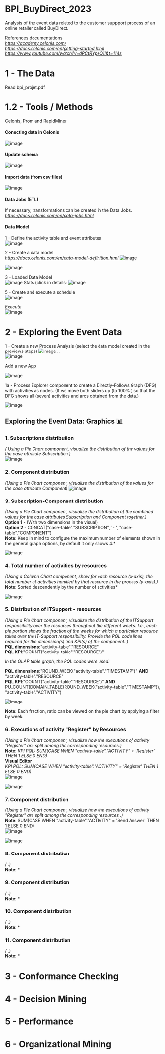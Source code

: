 # BPI_BuyDirect_2023  
Analysis of the event data related to the customer suppport process of an online retailer called BuyDirect.  

References documentations  
*https://academy.celonis.com/*  
*https://docs.celonis.com/en/getting-started.html*  
*https://www.youtube.com/watch?v=dPCtRYpsO1I&t=114s*  


# 1 - The Data  
Read bpi_projet.pdf

# 1.2 - Tools  / Methods
Celonis, Prom and RapidMiner  
#### Conecting data in Celonis  
![image](https://github.com/Cristianfllc3/BPI_BuyDirect_2023/assets/72107370/2ddd0fb2-4caa-4fdb-9338-4c89bb445127)  

#### Update schema
![image](https://github.com/Cristianfllc3/BPI_BuyDirect_2023/assets/72107370/5021144d-e2c2-4b56-b899-b8659870a5e5)  

#### Import data (from csv files)
![image](https://github.com/Cristianfllc3/BPI_BuyDirect_2023/assets/72107370/d7c0b4f4-4380-4389-91e3-7908fc0b7d46)  

#### Data Jobs (ETL)  
If necessary, transformations can be created in the Data Jobs.  
*https://docs.celonis.com/en/data-jobs.html*

#### Data Model  
1 - Define the activity table and event attributes  
![image](https://github.com/Cristianfllc3/BPI_BuyDirect_2023/assets/72107370/00fe031b-6649-427a-b000-9f1d44eaaa19)

2 - Create a data model  
*https://docs.celonis.com/en/data-model-definition.html*
![image](https://github.com/Cristianfllc3/BPI_BuyDirect_2023/assets/72107370/1714c7ee-1049-4b61-b638-282a7e19ea61)

![image](https://github.com/Cristianfllc3/BPI_BuyDirect_2023/assets/72107370/5edfae02-745d-43d5-ba72-e29a3d434157)

3 - Loaded Data Model  
![image](https://github.com/Cristianfllc3/BPI_BuyDirect_2023/assets/72107370/ca4f5f3a-a378-4897-b8b0-bf5192ce0889)
Stats (click in details)
![image](https://github.com/Cristianfllc3/BPI_BuyDirect_2023/assets/72107370/0ebfa4b6-6892-4b15-bd8b-a68aa0f872b0)

5 - Create and execute a schedule  
![image](https://github.com/Cristianfllc3/BPI_BuyDirect_2023/assets/72107370/1f3e5525-ae58-4ed9-be3d-99bac0a24db2)
   
 *Execute*  
![image](https://github.com/Cristianfllc3/BPI_BuyDirect_2023/assets/72107370/fd618328-7ce6-48b7-a59e-cd3cedcea83e)

# 2 - Exploring the Event Data  
1 - Create a new Process Analysis (select the data model created in the previews steps)
![image](https://github.com/Cristianfllc3/BPI_BuyDirect_2023/assets/72107370/ffb59745-7ace-4dde-b007-46c0ab35cdfd)
..  
![image](https://github.com/Cristianfllc3/BPI_BuyDirect_2023/assets/72107370/f8b2f304-5566-416b-8237-b070f7045859)  

Add a new App  
  
![image](https://github.com/Cristianfllc3/BPI_BuyDirect_2023/assets/72107370/8ae3a616-3883-4fdb-9ac8-c92cf4ee8a38)

1a - Process Explorer component to create a Directly-Follows Graph (DFG) with activities as nodes. (If we move both sliders up (to 100% ) so that the
DFG shows all (seven) activities and arcs obtained from the data.)  
  
![image](https://github.com/Cristianfllc3/BPI_BuyDirect_2023/assets/72107370/4cb2adbe-c89a-4bfe-b093-e30461a08f86)

## Exploring the Event Data: Graphics 📊  

   ### 1. Subscriptions distribution  
   *( Using a Pie Chart component, visualize the distribution of the values for the case attribute Subscription )*     
![image](https://github.com/Cristianfllc3/BPI_BuyDirect_2023/assets/72107370/aa6462d6-cebd-4ea4-bdce-076c862641eb)
    
   ### 2. Component distribution  
   *(Using a Pie Chart component, visualize the distribution of the values for the case attribute Component)*
![image](https://github.com/Cristianfllc3/BPI_BuyDirect_2023/assets/72107370/353992a2-6032-4ad0-9626-627124727bbd)  
      
   ### 3. Subscription-Component distribution  
   *(Using a Pie Chart component, visualize the distribution of the combined values for the case attributes Subscription and Component together.)*     
   **Option 1** - (With two dimensions in the visual)  
   **Option 2** - CONCAT("case-table"."SUBSCRIPTION", '- ', "case-table"."COMPONENT")  
   **Note**: Keep in mind to configure the maximum number of elements shown in the general graph options, by default it only shows 4.*  

![image](https://github.com/Cristianfllc3/BPI_BuyDirect_2023/assets/72107370/354dd5af-15cd-4e48-8cf7-a9e3744c623c)

   ### 4. Total number of activities by resources  
   *(Using a Column Chart component, show for each resource (x-axis), the total number of activities handled by that resource in the process (y-axis).)*  
   **Note**: Sorted descendently by the number of activities*  
     
   ![image](https://github.com/Cristianfllc3/BPI_BuyDirect_2023/assets/72107370/eac9ebb5-af3a-48b3-a2f8-885bf8965b0d)

   ### 5. Distribution of ITSupport - resources  
   *(Using a Pie Chart component, visualize the distribution of the ITSupport responsibility over the resources throughout the different weeks. I.e., each
pie portion shows the fraction of the weeks for which a particular resource takes over the IT-Support responsibility. Provide the PQL code lines required for the dimension(s) and KPI(s) of the component..)*  
   **PQL dimensions**:"activity-table"."RESOURCE"  
   **PQL KPI**:"COUNT("activity-table"."RESOURCE")"  
   
   *In the OLAP table graph, the PQL codes were used:*  
   
   **PQL dimensions**:"ROUND_WEEK("activity-table"."TIMESTAMP")" **AND** "activity-table"."RESOURCE"   
   **PQL KPI**:"COUNT("activity-table"."RESOURCE")" **AND**  PU_COUNT(DOMAIN_TABLE(ROUND_WEEK("activity-table"."TIMESTAMP")), "activity-table"."ACTIVITY")    
     
   ![image](https://github.com/Cristianfllc3/BPI_BuyDirect_2023/assets/72107370/057cc6a1-3cef-4eed-bde3-d03a30674781)

   **Note:** Each fraction, ratio can be viewed on the pie chart by applying a filter by week.  

   
   ### 6. Executions of activity "Register" by Resources  
   *(Using a Pie Chart component, visualize how the executions of activity "Register" are split among the corresponding resources.)*  
   **Note**: *KPI PQL: SUM(CASE WHEN "activity-table"."ACTIVITY" = 'Register' THEN 1 ELSE 0 END)*  
   **Visual Editor**  
   *KPI PQL: SUM(CASE WHEN "activity-table"."ACTIVITY" = 'Register' THEN 1 ELSE 0 END)*  
   ![image](https://github.com/Cristianfllc3/BPI_BuyDirect_2023/assets/72107370/bbba28f4-cd72-4eff-bbff-6724518bcd60)  

   ![image](https://github.com/Cristianfllc3/BPI_BuyDirect_2023/assets/72107370/1a872331-6695-4116-a143-3830ca029f35)

   ### 7. Component distribution  
   *(Using a Pie Chart component, visualize how the executions of activity "Register" are split among the corresponding resources .)*  
   **Note**: SUM(CASE WHEN "activity-table"."ACTIVITY" = 'Send Answer' THEN 1 ELSE 0 END)  
   ![image](https://github.com/Cristianfllc3/BPI_BuyDirect_2023-CELONIS-EMS-/assets/72107370/cbb029e2-2ec6-4f65-8156-5a19a1ed047c)

   ![image](https://github.com/Cristianfllc3/BPI_BuyDirect_2023-CELONIS-EMS-/assets/72107370/8ec7a83e-059b-48f6-92e9-6ad4a9145e6f)


   ### 8. Component distribution  
   *( .)*  
   **Note**: *  

   
   ### 9. Component distribution  
   *( .)*  
   **Note**: *  

   ### 10. Component distribution  
   *( .)*  
   **Note**: *  

   ### 11. Component distribution  
   *( .)*  
   **Note**: *  
 


# 3 - Conformance Checking  

# 4 - Decision Mining

# 5 - Performance  

# 6 - Organizational Mining  
